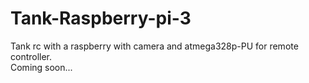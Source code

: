 # Tank-Raspberry-pi-3
Tank rc with a raspberry with camera and atmega328p-PU for remote controller.<br>
Coming soon...
